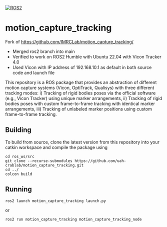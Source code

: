 [![ROS2](https://github.com/IMRCLab/motion_capture_tracking/actions/workflows/ROS.yml/badge.svg?branch=ros2)](https://github.com/IMRCLab/motion_capture_tracking/actions/workflows/ROS.yml)

# motion_capture_tracking
Fork of https://github.com/IMRCLab/motion_capture_tracking/
* Merged ros2 branch into main
* Verified to work on ROS2 Humble with Ubuntu 22.04 with Vicon Tracker 4.0
* Used Vicon with IP address of 192.168.10.1 as default in both source code and launch file 

This repository is a ROS package that provides an abstraction of different motion capture systems (Vicon, OptiTrack, Qualisys) with three different tracking modes: i) Tracking of rigid bodies poses via the official software (e.g., Vicon Tracker) using unique marker arrangements, ii) Tracking of rigid bodies poses with custom frame-to-frame tracking with identical marker arrangements, iii) Tracking of unlabeled marker positions using custom frame-to-frame tracking.

## Building

To build from source, clone the latest version from this repository into your catkin workspace and compile the package using

```
cd ros_ws/src
git clone --recurse-submodules https://github.com/uah-crablab/motion_capture_tracking.git
cd ../
colcon build
```

## Running
`ros2 launch motion_capture_tracking launch.py`

or

`ros2 run motion_capture_tracking motion_capture_tracking_node` 
